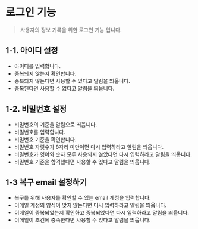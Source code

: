 # 로그인 기능
> 사용자의 정보 기록을 위한 로그인 기능 입니다.

## 1-1. 아이디 설정
* 아이디를 입력합니다.
* 중복되지 않는지 확인합니다.
* 중복되지 않는다면 사용할 수 있다고 알림을 띄웁니다.
* 중복된다면 사용할 수 없다고 알림을 띄웁니다.

## 1-2. 비밀번호 설정
* 비밀번호의 기준을 알림으로 띄웁니다.
* 비밀번호를 입력합니다.
* 비밀번호 기준을 확인합니다.
* 비밀번호 자릿수가 8자리 미만이면 다시 입력하라고 알림을 띄웁니다.
* 비밀번호가 영어와 숫자 모두 사용되지 않았다면 다시 입력하라고 알림을 띄웁니다.
* 비밀번호 기준을 합격했다면 사용할 수 있다고 알림을 띄웁니다.
  

## 1-3 복구 email 설정하기
* 복구를 위해 사용자를 확인할 수 있는 email 계정을 입력합니다.
* 이메일 계정의 양식이 맞지 않는다면 다시 입력하라고 알림을 띄웁니다.
* 이메일이 중복되었는지 확인하고 중복되었다면 다시 입력하라고 알림을 띄웁니다.
* 이메일이 조건에 충족한다면 사용할 수 있다고 알림을 띄웁니다.